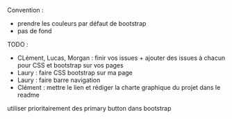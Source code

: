 Convention : 
- prendre les couleurs par défaut de bootstrap
- pas de fond

TODO :
- CLément, Lucas, Morgan : finir vos issues + ajouter des issues à chacun pour CSS et bootstrap sur vos pages
- Laury : faire CSS bootstrap sur ma page
- Laury : faire barre navigation
- Clément : mettre le lien et rédiger la charte graphique du projet dans le readme

utiliser prioritairement des primary button dans bootstrap


